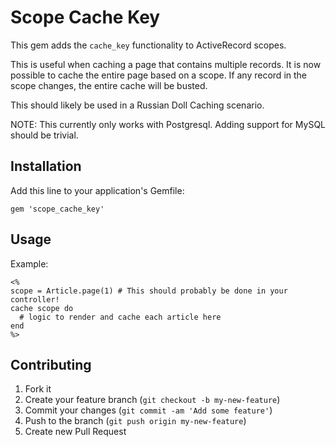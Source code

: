 # Scope Cache Key

This gem adds the `cache_key` functionality to ActiveRecord scopes.

This is useful when caching a page that contains multiple records. It is now
possible to cache the entire page based on a scope. If any record in the scope
changes, the entire cache will be busted.

This should likely be used in a Russian Doll Caching scenario.

NOTE: This currently only works with Postgresql. Adding support for MySQL should
be trivial.

## Installation

Add this line to your application's Gemfile:

    gem 'scope_cache_key'

## Usage

Example:

    <%
    scope = Article.page(1) # This should probably be done in your controller!
    cache scope do
      # logic to render and cache each article here
    end
    %>


## Contributing

1. Fork it
2. Create your feature branch (`git checkout -b my-new-feature`)
3. Commit your changes (`git commit -am 'Add some feature'`)
4. Push to the branch (`git push origin my-new-feature`)
5. Create new Pull Request
